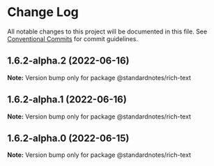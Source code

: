 # Change Log

All notable changes to this project will be documented in this file.
See [Conventional Commits](https://conventionalcommits.org) for commit guidelines.

## 1.6.2-alpha.2 (2022-06-16)

**Note:** Version bump only for package @standardnotes/rich-text

## 1.6.2-alpha.1 (2022-06-16)

**Note:** Version bump only for package @standardnotes/rich-text

## 1.6.2-alpha.0 (2022-06-15)

**Note:** Version bump only for package @standardnotes/rich-text
